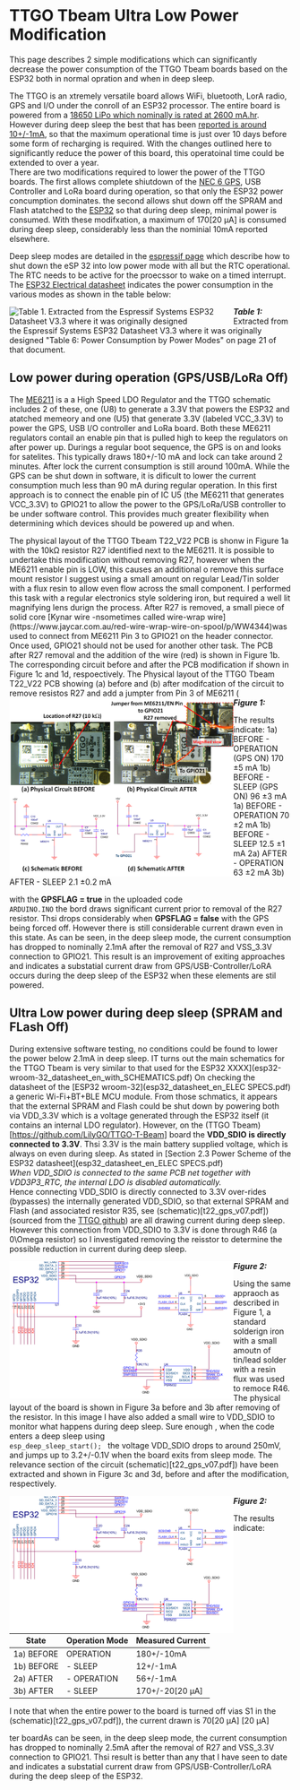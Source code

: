 # TTGO Tbeam Ultra Low Power Modification

 This page describes 2 simple modifications which can significantly decrease the power consumption of the TTGO Tbeam boards based on the ESP32 both in normal opration and when in deep sleep.
 
 The TTGO is an xtremely versatile board allows WiFi, bluetooth, LorA radio, GPS and I/O under the conroll of an ESP32 processor.  The entire board is powered from a [18650 LiPo which nominally is rated at 2600 mA.hr](https://www.jaycar.com.au/18650-rechargeable-li-ion-battery-2600mah-3-7v/p/SB2308).  However during deep sleep the best that has been [reported is around 10+/-1mA](https://github.com/JoepSchyns/Low_power_TTGO_T-beam), so that the maximum operational time is just over 10 days before some form of recharging is required.  With the changes outlined here to significantly reduce the power of this board, this operatoinal time could be extended to over a year.<br>
 There are two modifications required to lower the power of the TTGO boards.  The first allows complete shiutdown of the [NEC 6 GPS](NEO-6_DataSheet_(GPS.G6-HW-09005).pdf), USB Controller and LoRa board during operation, so that only the ESP32 power concumption dominates.  the second allows shut down off the SPRAM and Flash atatched to the [ESP32](esp32_datasheet_en_ELEC_SPECS.pdf) so that during deep sleep, minimal power is consumed.  With these modifxation, a maximum of 170[20 &#181;A] is consumed during deep sleep, considerably less than the nominial 10mA reported elsewhere.
 
 Deep sleep modes are detailed in the [espressif page](https://docs.espressif.com/projects/esp-idf/en/latest/api-reference/system/sleep_modes.html) which describe how to shut down the eSP 32 into low power mode with all but the RTC operational.  The RTC needs to be active for the proecssor to wake on a timed interrupt.  The [ESP32 Electrical datasheet](esp32_datasheet_en_ELEC_SPECS.pdf) indicates the power consumption in the various modes as shown in the table below:
 
 <div style="float: left  color: blue font-style: italic">
<img src="Table#1PowerConsumptionModes.png" alt="Table 1. Extracted from the Espressif Systems ESP32 Datasheet V3.3 where it was originally designed "Table 6: Power Consumption by Power Modes" on page 21 of that document."  align="left" width="400"/></div>  <figcaption > <I><b>Table  1: </b></I>Extracted from the Espressif Systems ESP32 Datasheet V3.3 where it was originally designed "Table 6: Power Consumption by Power Modes" on page 21 of that document.

 
 
## Low power during operation (GPS/USB/LoRa Off)
The [ME6211](Nanjing-Micro-One-Elec-ME6211C33M5G-N_C82942.pdf) is a a High Speed LDO Regulator and the TTGO schematic includes 2 of these, one (U8) to generate a 3.3V that powers the ESP32 and atatched memeory and one (U5) that generate 3.3V (labeled VCC_3.3V) to power the GPS, USB I/O controller and LoRa board.  Both these ME6211 regulators contail an enable pin that is pulled high to keep the regulators on after power up.   Durings a regular boot sequence, the GPS is on and looks for satelites.  This typically draws 180+/-10 mA and lock can take around 2 minutes.  After lock the current consumption is still around 100mA.  While the GPS can be shut down in software, it is dificult to lower the current consumption much less than 90 mA during regular operation.  In this first approach is to connect the enable pin of IC U5 (the  ME6211 that generates  VCC_3.3V) to GPIO21 to allow the power to the GPS/LoRa/USB controller to be under software control.  This provides much greater flexibility when determining which devices should be powered up and when.
<P></P>
The physical layout of the TTGO Tbeam T22_V22 PCB is shonw in Figure 1a with the 10k&Omega; resistor R27 identified next to the ME6211. It is possible to undertake this modification without removing R27, however when the ME6211 enable pin is LOW, this causes an additional o remove this surface mount resistor I suggest using a small amount on regular Lead/Tin solder with a flux resin to allow even flow across the small component.  I performed this task with a regular electronics style soldering iron, but required a well lit magnifying lens durign the process.  After R27 is removed, a small piece of solid core [Kynar wire -nsometimes called wire-wrap wire](https://www.jaycar.com.au/red-wire-wrap-wire-on-spool/p/WW4344)was used to connect from ME6211 Pin 3 to GPIO21 on the header connector.  Once used, GPIO21 should not be used for another other task.  The PCB after R27 removal and the addition of the wire (red) is shown in Figure 1b.  The corresponding circuit before and after the PCB modification if shown in Figure 1c and 1d, respoectively.
The Physical layout of the TTGO Tbeam T22_V22 PCB showing (a) before and (b) after modifcation of the circuit to remove resistos R27 and add a jumpter from Pin 3 of ME6211 (
<div style="float: left  color: blue font-style: italic">
<img src="Fig1_R27.png" alt="Figure 1. Physical layout of the TTGO Tbeam T22_V22 PCB showing (a) before and (b) after modifcation of the circuit to remove resistos R27 and add a jumpter from Pin 3 of ME6211 (EN) to IO27.  This circuit schemtic (c) before anbd (d) after modification is also shown."  align="left" width="400"/></div>  <figcaption > <I><b>Figure 1: </b></I>

The results indicate:
1a) BEFORE   - OPERATION (GPS ON) 170	&plusmn;5 mA
1b) BEFORE   - SLEEP (GPS ON)     96	&plusmn;3 mA
1a) BEFORE   - OPERATION 70	&plusmn;2 mA
1b) BEFORE   - SLEEP     12.5	&plusmn;1 mA
2a) AFTER   - OPERATION 63	&plusmn;2 mA
3b) AFTER   - SLEEP     2.1	&plusmn;0.2 mA

with the <b>GPSFLAG = true</b> in the uploaded code <code> ARDUINO.INO</code> the bord draws significant current prior to removal of the R27 resistor.  Thsi drops considerably when <b>GPSFLAG = false</b> with the GPS being forced off.  However there is still considerable current drawn even in this state.
As can be seen, in the deep sleep mode, the current consumption has dropped to nominally 2.1mA after the removal of R27 and VSS_3.3V connection to GPIO21.  This result is an improvement of exiting approaches and indicates a substatial current draw from GPS/USB-Controller/LoRA occurs during the deep sleep of the ESP32 when these elements are stil powered.
## Ultra Low power during deep sleep (SPRAM and FLash Off)
During extensive software testing, no conditions could be found to lower the power below 2.1mA in deep sleep.  IT turns out the main schematics for the TTGO Tbeam is very similar to that used for the ESP32 XXXX](esp32-wroom-32_datasheet_en_with_SCHEMATICS.pdf) On checking the datasheet of the [ESP32 wroom-32](esp32_datasheet_en_ELEC SPECS.pdf) a generic Wi-Fi+BT+BLE MCU module.  From those schmatics, it appears that the external SPRAM and Flash could be shut down by powering both via VDD_3.3V which is a voltage generated through the ESP32 itself (it contains an internal LDO regulator).  However, on the (TTGO Tbeam)[https://github.com/LilyGO/TTGO-T-Beam] board the <b>VDD_SDIO is directly connected to 3.3V</b>.  Thsi 3.3V is the main battery supplied voltage, which is always on even during sleep.  As stated in [Section 2.3 Power Scheme of the ESP32 datasheet](esp32_datasheet_en_ELEC SPECS.pdf) <br>
<i> When VDD_SDIO is connected to the same PCB net together with VDD3P3_RTC, the internal LDO is disabled automatically. </i> <br>
Hence connecting VDD_SDIO is directly connected to 3.3V over-rides (bypasses) the internally generated VDD_SDIO, so that external SPRAM and Flash (and associated resistor R35, see (schematic)[t22_gps_v07.pdf]) (sourced from the [TTGO github](https://github.com/LilyGO/TTGO-T-Beam)) are all drawing current during deep sleep.  However this connection from VDD_SDIO to 3.3V is done through  R46 (a 0\Omega resistor) so I investigated removing the reisstor to determine the possible reduction in current during deep sleep. 
<div style="float: left  color: blue font-style: italic">
<img src="Fig2_VDD_SDIO_Circuit.png" alt="Figure 2. Relevant components connected to VDD_SDIO on the TTGO Tbeam T22_V22 circuti schematic.  Not shown in the link the shorts VDD_SDIO to 3.3V on the board throuhg R46 ( a 0\Omega resistor)."  align="left" width="400"/></div>  <figcaption > <I><b>Figure 2: </b></I>

Using the same appraoch as described in Figure 1, a standard solderign iron with a small amoutn of tin/lead solder with a resin flux was used to remoce R46.  The physical layout of the board is shown in Figure 3a before and 3b after removing of the resistor.  In this image I have also added a small wire to VDD_SDIO to monitor what happens during deep sleep.  Sure enough , when the code enters a deep sleep using <code> esp_deep_sleep_start(); </code> the voltage VDD_SDIO drops to around 250mV, and jumps up to 3.2+/-0.1V when the board exits from sleep mode.  The relevance section of the circuit (schematic)[t22_gps_v07.pdf]) have been extracted and shown in Figure 3c and 3d, before and after the modification, respectively.
<div style="float: left  color: blue font-style: italic">
<img src="Fig2_VDD_SDIO_Circuit.png" alt="Figure 2. Relevant components connected to VDD_SDIO on the TTGO Tbeam T22_V22 circuti schematic.  Not shown in the link the shorts VDD_SDIO to 3.3V on the board throuhg R46 ( a 0\Omega resistor)."  align="left" width="400"/></div>  <figcaption > <I><b>Figure 2: </b></I>

The results indicate:<br>

State | Operation Mode |  Measured Current
----- | ---------------| -----------------
1a) BEFORE | OPERATION |180+/-10mA
1b) BEFORE |  - SLEEP   |  12+/-1mA
2a) AFTER  | - OPERATION |56+/-1mA
3b) AFTER   |- SLEEP  |   170+/-20[20 &#181;A]

I note that when the entire power to the board is turned off vias S1 in the (schematic)[t22_gps_v07.pdf]), the current drawn is 70[20 &#181;A]
[20 &#181;A]

ter boardAs can be seen, in the deep sleep mode, the current consumption has dropped to nominally 2.5mA after the removal of R27 and VSS_3.3V connection to GPIO21.  Thsi result is better than any that I have seen to date and indicates a substatial current draw from GPS/USB-Controller/LoRA during the deep sleep of the ESP32.
